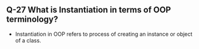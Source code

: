 ## Q-27 What is Instantiation in terms of OOP terminology?

- Instantiation in OOP refers to process of creating an instance or object of a class.